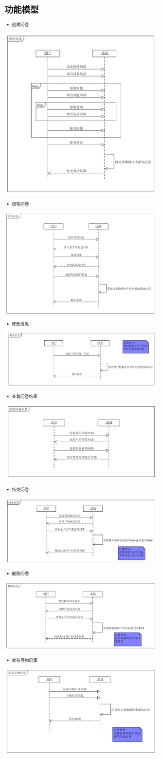 # 功能模型

* 创建问卷

![](Requirement_image/System_sequence_diagrams1.png)

* 填写问卷

![](Requirement_image/System_sequence_diagrams2.png)

* 修改信息

![](Requirement_image/System_sequence_diagrams3.png)

* 查看问卷结果

![](Requirement_image/System_sequence_diagrams4.png)

* 结束问卷

![](Requirement_image/System_sequence_diagrams5.png)

* 删除问卷

![](Requirement_image/System_sequence_diagrams6.png)

* 发布寻物启事

![](Requirement_image/System_sequence_diagrams7.png)
